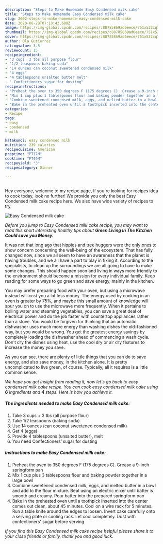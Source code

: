 ```yaml
---
description: "Steps to Make Homemade Easy Condensed milk cake"
title: "Steps to Make Homemade Easy Condensed milk cake"
slug: 2002-steps-to-make-homemade-easy-condensed-milk-cake
date: 2020-06-28T07:10:43.688Z
image: https://img-global.cpcdn.com/recipes/c88785869ad6eece/751x532cq70/easy-condensed-milk-cake-recipe-main-photo.jpg
thumbnail: https://img-global.cpcdn.com/recipes/c88785869ad6eece/751x532cq70/easy-condensed-milk-cake-recipe-main-photo.jpg
cover: https://img-global.cpcdn.com/recipes/c88785869ad6eece/751x532cq70/easy-condensed-milk-cake-recipe-main-photo.jpg
author: Ola Gutierrez
ratingvalue: 3.5
reviewcount: 15
recipeingredient:
- "3 cups  3 tbs all purpose flour"
- "1/2 teaspoons baking soda"
- "14 ounces can coconut sweetened condensed milk"
- "4 eggs"
- "4 tablespoons unsalted butter melt"
- " Confectioners sugar for dusting"
recipeinstructions:
- "Preheat the oven to 350 degrees F (175 degrees C). Grease a 9-inch springform pan"
- "Mix 1 cup plus 3 tablespoons flour and baking powder together in a large bowl"
- "Combine sweetened condensed milk, eggs, and melted butter in a bowl and add to the flour mixture. Beat using an electric mixer until batter is smooth and creamy. Pour batter into the prepared springform pan"
- "Bake in the preheated oven until a toothpick inserted into the center comes out clean, about 45 minutes. Cool on a wire rack for 5 minutes. Run a table knife around the edges to loosen. Invert cake carefully onto a serving plate or cooling rack. Let cool completely. Dust with confectioners&#39; sugar before serving"
categories:
- Recipe
tags:
- easy
- condensed
- milk

katakunci: easy condensed milk 
nutrition: 239 calories
recipecuisine: American
preptime: "PT17M"
cooktime: "PT49M"
recipeyield: "3"
recipecategory: Dinner

---
```

<br>
Hey everyone, welcome to my recipe page, If you're looking for recipes idea to cook today, look no further! We provide you only the best Easy Condensed milk cake recipe here. We also have wide variety of recipes to try.
<br>


![Easy Condensed milk cake](https://img-global.cpcdn.com/recipes/c88785869ad6eece/751x532cq70/easy-condensed-milk-cake-recipe-main-photo.jpg)

<i>Before you jump to Easy Condensed milk cake recipe, you may want to read this short interesting healthy tips about 
<strong>Green Living In The Kitchen Could save you Money</strong>.</i>
</br>

It was not that long ago that hippies and tree huggers were the only ones to show concern concerning the well-being of the ecosystem. That has fully changed now, since we all seem to have an awareness that the planet is having troubles, and we all have a part to play in fixing it. According to the specialists, to clean up the surroundings we are all going to have to make some changes. This should happen soon and living in ways more friendly to the environment should become a mission for every individual family. Keep reading for some ways to go green and save energy, mainly in the kitchen.

You may prefer preparing food with your oven, but using a microwave instead will cost you a lot less money. The energy used by cooking in an oven is greater by 75%, and maybe this small amount of knowledge will spur you on to use the microwave more frequently. When it pertains to boiling water and steaming vegetables, you can save a great deal of electrical power and do the job faster with countertop appliances rather than a stove. You would be forgiven for thinking that an automatic dishwasher uses much more energy than washing dishes the old-fashioned way, but you would be wrong. You get the greatest energy savings by completely loading the dishwasher ahead of commencing a wash cycle. Don't dry the dishes using heat, use the cool dry or air dry features to increase the money you save.

As you can see, there are plenty of little things that you can do to save energy, and also save money, in the kitchen alone. It is pretty uncomplicated to live green, of course. Typically, all it requires is a little common sense.


<i>We hope you got insight from reading it, now let's go back to easy condensed milk cake recipe. You can cook easy condensed milk cake using <strong>6</strong> ingredients and <strong>4</strong> steps. Here is how you achieve it.
</i>

##### The ingredients needed to make Easy Condensed milk cake:

1. Take 3 cups + 3 tbs (all purpose flour)
1. Take 1/2 teaspoons (baking soda)
1. Use 14 ounces (can coconut sweetened condensed milk)
1. Get 4 (eggs)
1. Provide 4 tablespoons (unsalted butter), melt
1. You need  Confectioners’ sugar for dusting


##### Instructions to make Easy Condensed milk cake:

1. Preheat the oven to 350 degrees F (175 degrees C). Grease a 9-inch springform pan
1. Mix 1 cup plus 3 tablespoons flour and baking powder together in a large bowl
1. Combine sweetened condensed milk, eggs, and melted butter in a bowl and add to the flour mixture. Beat using an electric mixer until batter is smooth and creamy. Pour batter into the prepared springform pan
1. Bake in the preheated oven until a toothpick inserted into the center comes out clean, about 45 minutes. Cool on a wire rack for 5 minutes. Run a table knife around the edges to loosen. Invert cake carefully onto a serving plate or cooling rack. Let cool completely. Dust with confectioners&#39; sugar before serving


<i>If you find this Easy Condensed milk cake recipe helpful please share it to your close friends or family, thank you and good luck.</i>
